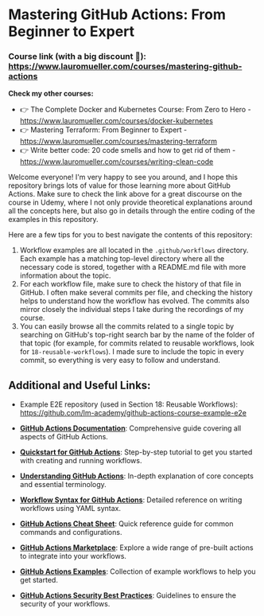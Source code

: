 # Mastering GitHub Actions: From Beginner to Expert

### Course link (with a big discount 🙂): https://www.lauromueller.com/courses/mastering-github-actions

**Check my other courses:** 

- 👉 The Complete Docker and Kubernetes Course: From Zero to Hero - https://www.lauromueller.com/courses/docker-kubernetes
- 👉 Mastering Terraform: From Beginner to Expert - https://www.lauromueller.com/courses/mastering-terraform
- 👉 Write better code: 20 code smells and how to get rid of them - https://www.lauromueller.com/courses/writing-clean-code

Welcome everyone! I'm very happy to see you around, and I hope this repository brings lots of value for those learning more about GitHub Actions. Make sure to check the link above for a great discourse on the course in Udemy, where I not only provide theoretical explanations around all the concepts here, but also go in details through the entire coding of the examples in this repository.

Here are a few tips for you to best navigate the contents of this repository:
1. Workflow examples are all located in the `.github/workflows` directory. Each example has a matching top-level directory where all the necessary code is stored, together with a README.md file with more information about the topic.
2. For each workflow file, make sure to check the history of that file in GitHub. I often make several commits per file, and checking the history helps to understand how the workflow has evolved. The commits also mirror closely the individual steps I take during the recordings of my course.
3. You can easily browse all the commits related to a single topic by searching on GitHub's top-right search bar by the name of the folder of that topic (for example, for commits related to reusable workflows, look for `18-reusable-workflows`). I made sure to include the topic in every commit, so everything is very easy to follow and understand.

## Additional and Useful Links:

- Example E2E repository (used in Section 18: Reusable Workflows): https://github.com/lm-academy/github-actions-course-example-e2e

- **[GitHub Actions Documentation](https://docs.github.com/en/actions)**: Comprehensive guide covering all aspects of GitHub Actions.
  
- **[Quickstart for GitHub Actions](https://docs.github.com/actions/quickstart)**: Step-by-step tutorial to get you started with creating and running workflows.
  
- **[Understanding GitHub Actions](https://docs.github.com/en/actions/about-github-actions/understanding-github-actions)**: In-depth explanation of core concepts and essential terminology.
  
- **[Workflow Syntax for GitHub Actions](https://docs.github.com/en/actions/writing-workflows/workflow-syntax-for-github-actions)**: Detailed reference on writing workflows using YAML syntax.
  
- **[GitHub Actions Cheat Sheet](https://github.github.io/actions-cheat-sheet/actions-cheat-sheet.html)**: Quick reference guide for common commands and configurations.
  
- **[GitHub Actions Marketplace](https://github.com/marketplace?type=actions)**: Explore a wide range of pre-built actions to integrate into your workflows.
  
- **[GitHub Actions Examples](https://github.com/actions/starter-workflows)**: Collection of example workflows to help you get started.
  
- **[GitHub Actions Security Best Practices](https://docs.github.com/en/actions/security-guides/security-hardening-for-github-actions)**: Guidelines to ensure the security of your workflows.
